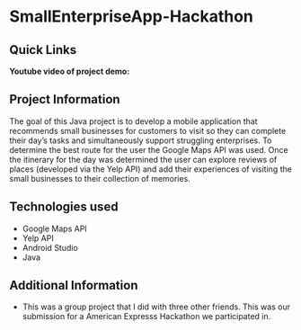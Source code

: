 # SmallEnterpriseApp-Hackathon

## Quick Links

**Youtube video of project demo:** 

## Project Information

The goal of this Java project is to develop a mobile application that recommends small businesses for customers to visit so they can complete their day’s tasks and simultaneously support struggling enterprises. To determine the best route for the user the Google Maps API was used. Once the itinerary for the day was determined the user can explore reviews of places (developed via the Yelp API) and add their experiences of visiting the small businesses to their collection of memories. 

## Technologies used
<ul>
  <li> Google Maps API
  <li> Yelp API
  <li> Android Studio
  <li> Java 
  
</ul>
    

## Additional Information
<ul>
  <li> This was a group project that I did with three other friends. This was our submission for a American Expresss Hackathon we participated in.
  
</ul>
